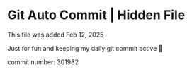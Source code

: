 # Git Auto Commit | Hidden File

This file was added Feb 12, 2025

Just for fun and keeping my daily git commit active 🤪

commit number: 301982
